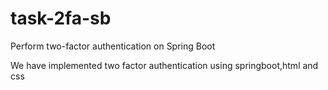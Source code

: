 # task-2fa-sb
Perform two-factor authentication on Spring Boot

We have implemented two factor authentication using springboot,html and css
